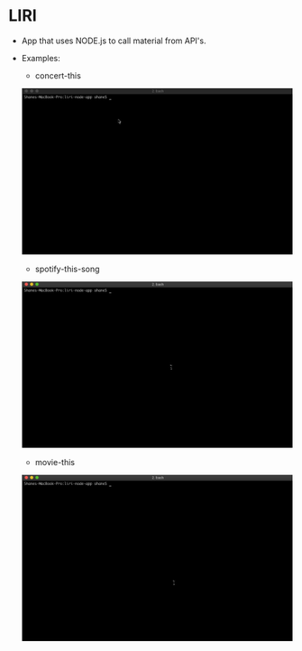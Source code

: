# LIRI
- App that uses NODE.js to call material from API's.

- Examples:
    * concert-this

    ![](assets-readme/concert-this.gif)

    * spotify-this-song

    ![](assets-readme/spotify-this.gif)

    * movie-this

    ![](assets-readme/movie-this.gif)